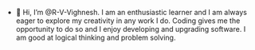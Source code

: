 - 👋 Hi, I’m @R-V-Vighnesh.
I am an enthusiastic learner and I am always eager to explore my creativity in any work I do. 
Coding gives me the opportunity to do so and I enjoy developing and upgrading software. I am 
good at logical thinking and problem solving.
<!---
R-V-Vighnesh/R-V-Vighnesh is a ✨ special ✨ repository because its `README.md` (this file) appears on your GitHub profile.
You can click the Preview link to take a look at your changes.
--->
